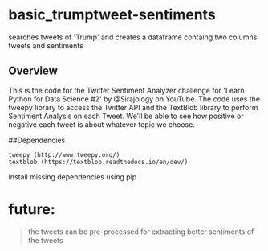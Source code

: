 # basic_trumptweet-sentiments
searches tweets of 'Trump' and creates a dataframe containg two columns tweets and sentiments 
## Overview

This is the code for the Twitter Sentiment Analyzer challenge for 'Learn Python for Data Science #2' by @Sirajology on YouTube. The code uses the tweepy library to access the Twitter API and the TextBlob library to perform Sentiment Analysis on each Tweet. We'll be able to see how positive or negative each tweet is about whatever topic we choose.

##Dependencies

    tweepy (http://www.tweepy.org/)
    textblob (https://textblob.readthedocs.io/en/dev/)

Install missing dependencies using pip


# future:
> the tweets can be pre-processed for extracting better sentiments of the tweets 
